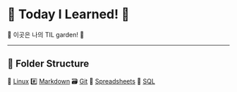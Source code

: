 # 🐥 Today I Learned! 🌈

🌸 이곳은 나의 TIL garden! 🌱

---

## 📂 Folder Structure

🐧 [Linux](./linux)
#️⃣ [Markdown](./markdown)
🗃️ [Git](./git)
📑 [Spreadsheets](./spreadsheets)
🧩 [SQL](./SQL)
